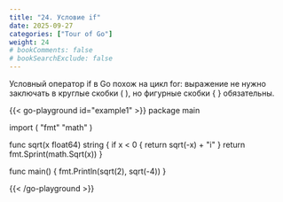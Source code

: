 ```yaml
---
title: "24. Условие if"
date: 2025-09-27
categories: ["Tour of Go"]
weight: 24
# bookComments: false
# bookSearchExclude: false
---
```


Условный оператор if в Go похож на цикл for: выражение не нужно заключать в круглые скобки ( ), но фигурные скобки { } обязательны.

{{< go-playground id="example1" >}}
package main

import (
    "fmt"
    "math"
)

func sqrt(x float64) string {
    if x < 0 {
        return sqrt(-x) + "i"
    }
    return fmt.Sprint(math.Sqrt(x))
}

func main() {
    fmt.Println(sqrt(2), sqrt(-4))
}



{{< /go-playground >}} 